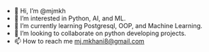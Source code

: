 - 👋 Hi, I’m @mjmkh
- 👀 I’m interested in Python, AI, and ML.
- 🌱 I’m currently learning Postgresql, OOP, and Machine Learning.
- 💞️ I’m looking to collaborate on python developing projects.
- 📫 How to reach me mj.mkhani8@gmail.com

<!---
mjmkh/mjmkh is a ✨ special ✨ repository because its `README.md` (this file) appears on your GitHub profile.
You can click the Preview link to take a look at your changes.
--->
